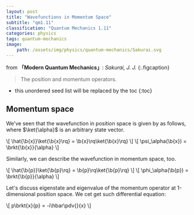 ```yaml
---
layout: post
title: "Wavefunctions in Momentum Space"
subtitle: "qm1.11"
classification: "Quantum Mechanics 1.11"
categories: physics
tags: quantum-mechanics
image:
    path: /assets/img/physics/quantum-mechanics/Sakurai.svg
---
```


from **「Modern Quantum Mechanics」**: _Sakurai, J. J._
{:.figcaption}

> The position and momentum operators.

<!--more-->
* this unordered seed list will be replaced by the toc
{:toc}

## Momentum space

We've seen that the wavefunction in position space is given by as follows, where $\ket{\alpha}$ is an arbitrary state vector.

\\[ \hat{\b{x}}\ket{\b{x}\rq} = \b{x}\rq\ket{\b{x}\rq} \\]
\\[ \psi_\alpha(\b{x}) = \brkt{\b{x}}{\alpha} \\]

Similarly, we can describe the wavefunction in momentum space, too.

\\[ \hat{\b{p}}\ket{\b{p}\rq} = \b{p}\rq\ket{\b{p}\rq} \\]
\\[ \phi_\alpha(\b{p}) = \brkt{\b{p}}{\alpha} \\]

Let's discuss eigenstate and eigenvalue of the momentum operator at 1-dimensional position space.
We cet get such differential equation:

\\[ p\brkt{x}{p} = -i\hbar\pdv{}{x} \\]